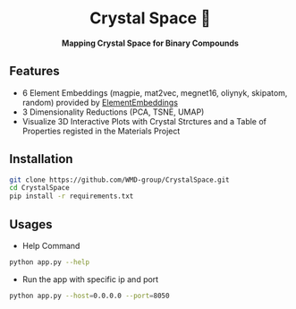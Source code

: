 
<div align="center">

<h1> Crystal Space 🚀 </h1>

  <p>
    <strong>Mapping Crystal Space for Binary Compounds</strong>
  </p>

</div>

## Features
- 6 Element Embeddings (magpie, mat2vec, megnet16, oliynyk, skipatom, random) provided by [ElementEmbeddings](https://github.com/WMD-group/ElementEmbeddings)
- 3 Dimensionality Reductions (PCA, TSNE, UMAP)
- Visualize 3D Interactive Plots with Crystal Strctures and a Table of Properties registed in the Materials Project

## Installation

```bash
git clone https://github.com/WMD-group/CrystalSpace.git
cd CrystalSpace
pip install -r requirements.txt
```

## Usages

- Help Command

```bash
python app.py --help
```

- Run the app with specific ip and port

```bash
python app.py --host=0.0.0.0 --port=8050
```
